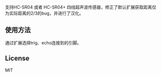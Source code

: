 
支持HC-SR04 或者 HC-SR04+ 四线超声波传感器，修正了默认扩展获取距离仅为实际距离的2/3的bug，并进行了汉化。

## 使用方法

通过扩展选择trig、echo连接到的引脚。

## License
MIT

